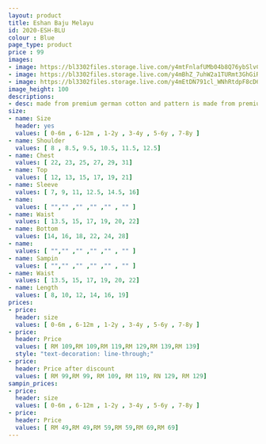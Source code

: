```yaml
---
layout: product
title: Eshan Baju Melayu
id: 2020-ESH-BLU
colour : Blue
page_type: product
price : 99
images:
- image: https://bl3302files.storage.live.com/y4mtFnlafUMb04b8Q76ybSlvCrGsJyYOZpPjwy5lcjAHxQqQwTqYPDRc0hpBX2n9QzgrPm5sWudMZJHP9JRF8vkZ3mAJRlk48d7zVLujJk2KIgggbtXGlHfdnyxefWM180K0ooHL9pMdpiECysUOAJSkjwbpPVlKGHVvAiSiA7SxTfsiGD2RGZdw2EsQZnoNf7a?width=819&height=1024&cropmode=none
- image: https://bl3302files.storage.live.com/y4mBhZ_7uhW2a1TURmt3GhGiRcALaMIG4GMhrmJmvtYJnBZXdtXAQyz0n4cAguirygtV6ysJAz32An8XunRgR_bUpxl4tj9mSdzKNi5n-uhp_xJU-zePv8c0spZTleRakbse0WklbK-loXMe6NnVUPHYL0v2P8JvZABd_m7zliH2TP5DedgovroIA0-rr394vc7?width=819&height=1024&cropmode=none
- image: https://bl3302files.storage.live.com/y4mEtDN791cl_WNhRtdpF8cD6EvMx06x4piJ44vMgJjeRsUbd-QbN9qbi2NYHJSFb27h_aXla1VxofrjN1AaOjP2m7qfy5Udn-QG7RWd_1YhpJT5CL0M5iVLFPr6Z2btk4gwXaOSAFngMvHRdcMw9OTKA21U5xPHaAfb2MTb9zxIRj0W9UcbAZGGOXglLbHPNQJ?width=819&height=1024&cropmode=none
image_height: 100
descriptions:
- desc: made from premium german cotton and pattern is made from premium designer cotton
size:
- name: Size
  header: yes
  values: [ 0-6m , 6-12m , 1-2y , 3-4y , 5-6y , 7-8y ]
- name: Shoulder
  values: [ 8 , 8.5, 9.5, 10.5, 11.5, 12.5]
- name: Chest
  values: [ 22, 23, 25, 27, 29, 31]
- name: Top
  values: [ 12, 13, 15, 17, 19, 21]
- name: Sleeve
  values: [ 7, 9, 11, 12.5, 14.5, 16]
- name: 
  values: [ "","" ,"" ,"" ,"" , "" ]
- name: Waist
  values: [ 13.5, 15, 17, 19, 20, 22]
- name: Bottom
  values: [14, 16, 18, 22, 24, 28]
- name: 
  values: [ "","" ,"" ,"" ,"" , "" ]
- name: Sampin
  values: [ "","" ,"" ,"" ,"" , "" ]
- name: Waist
  values: [ 13.5, 15, 17, 19, 20, 22]
- name: Length
  values: [ 8, 10, 12, 14, 16, 19]
prices:
- price:
  header: size
  values: [ 0-6m , 6-12m , 1-2y , 3-4y , 5-6y , 7-8y ]
- price:
  header: Price
  values: [ RM 109,RM 109,RM 119,RM 129,RM 139,RM 139]
  style: "text-decoration: line-through;"
- price:
  header: Price after discount
  values: [ RM 99,RM 99, RM 109, RM 119, RN 129, RM 129]
sampin_prices:
- price:
  header: size
  values: [ 0-6m , 6-12m , 1-2y , 3-4y , 5-6y , 7-8y ]
- price:
  header: Price
  values: [ RM 49,RM 49,RM 59,RM 59,RM 69,RM 69]
---
```



  
